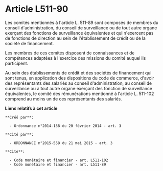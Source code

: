 # Article L511-90

Les comités mentionnés à l'article L. 511-89 sont composés de membres du conseil d'administration, du conseil de surveillance
ou de tout autre organe exerçant des fonctions de surveillance équivalentes et qui n'exercent pas de fonctions de direction
au sein de l'établissement de crédit ou de la société de financement. 

Les membres de ces comités disposent de connaissances et de compétences adaptées à l'exercice des missions du comité auquel
ils participent. 

Au sein des établissements de crédit et des sociétés de financement qui sont tenus, en application des dispositions du code
de commerce, d'avoir des représentants des salariés au conseil d'administration, au conseil de surveillance ou à tout autre
organe exerçant des fonction de surveillance équivalentes, le comité des rémunérations mentionné à l'article L. 511-102
comprend au moins un de ces représentants des salariés.

**Liens relatifs à cet article**

	**Créé par**:

	  - Ordonnance n°2014-158 du 20 février 2014 - art. 3

	**Cité par**:

	  - ORDONNANCE n°2015-558 du 21 mai 2015 - art. 3

	**Cite**:

	  - Code monétaire et financier - art. L511-102
	  - Code monétaire et financier - art. L511-89
